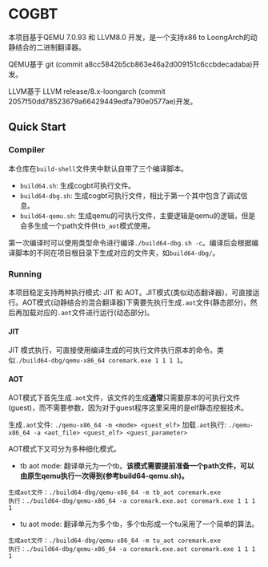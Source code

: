 # COGBT
本项目基于QEMU 7.0.93 和 LLVM8.0 开发，是一个支持x86 to LoongArch的动静结合的二进制翻译器。

QEMU基于 git (commit a8cc5842b5cb863e46a2d009151c6ccbdecadaba)开发。

LLVM基于 LLVM release/8.x-loongarch (commit 2057f50dd78523679a66429449edfa790e0577ae)开发。

## Quick Start
### Compiler
本仓库在`build-shell`文件夹中默认自带了三个编译脚本。
- `build64.sh`: 生成cogbt可执行文件。
- `build64-dbg.sh`: 生成cogbt可执行文件，相比于第一个其中包含了调试信息。
- `build64-qemu.sh`: 生成qemu的可执行文件，主要逻辑是qemu的逻辑，但是会多生成一个path文件供`tb_aot`模式使用。

第一次编译时可以使用类型命令进行编译`./build64-dbg.sh -c`。编译后会根据编译脚本的不同在项目根目录下生成对应的文件夹，如`build64-dbg/`。

### Running
本项目稳定支持两种执行模式: JIT 和 AOT。JIT模式(类似动态翻译器)，可直接运行。AOT模式(动静结合的混合翻译器)下需要先执行生成`.aot`文件(静态部分)，然后再加载对应的`.aot`文件进行运行(动态部分)。

#### JIT
JIT 模式执行，可直接使用编译生成的可执行文件执行原本的命令。类似`./build64-dbg/qemu-x86_64 coremark.exe 1 1 1 1`。

#### AOT
AOT模式下首先生成`.aot`文件，该文件的生成**通常**只需要原本的可执行文件(guest)，而不需要参数，因为对于guest程序这里采用的是elf静态挖掘技术。

生成`.aot`文件: `./qemu-x86_64 -m <mode> <guest_elf>`
加载`.aot`执行: `./qemu-x86_64 -a <aot_file> <guest_elf> <guest_parameter>`

AOT模式下又可分为多种细化模式。
- tb aot mode: 翻译单元为一个tb。**该模式需要提前准备一个path文件，可以由原生qemu执行一次得到(参考build64-qemu.sh)。**
```
生成aot文件：./build64-dbg/qemu-x86_64 -m tb_aot coremark.exe
执行：./build64-dbg/qemu-x86_64 -a coremark.exe.aot coremark.exe 1 1 1 1
```
- tu aot mode: 翻译单元为多个tb，多个tb形成一个tu采用了一个简单的算法。
```
生成aot文件：./build64-dbg/qemu-x86_64 -m tu_aot coremark.exe
执行：./build64-dbg/qemu-x86_64 -a coremark.exe.aot coremark.exe 1 1 1 1
```

